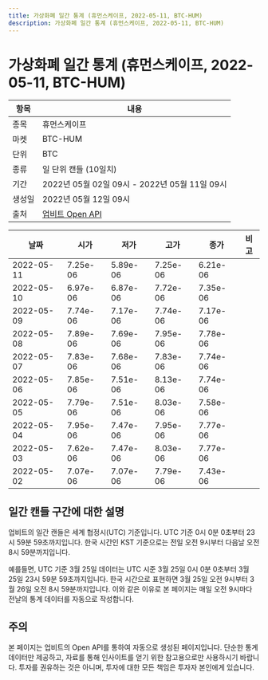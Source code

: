 ```yaml
---
title: 가상화폐 일간 통계 (휴먼스케이프, 2022-05-11, BTC-HUM)
description: 가상화폐 일간 통계 (휴먼스케이프, 2022-05-11, BTC-HUM)
---
```



가상화폐 일간 통계 (휴먼스케이프, 2022-05-11, BTC-HUM)
===

|항목|내용|
|--|--|
|종목|휴먼스케이프|
|마켓|BTC-HUM|
|단위|BTC|
|종류|일 단위 캔들 (10일치)|
|기간|2022년 05월 02일 09시 - 2022년 05월 11일 09시|
|생성일|2022년 05월 12일 09시|
|출처|[업비트 Open API](https://docs.upbit.com)|


|날짜|시가|저가|고가|종가|비고|
|--|--|--|--|--|--|
|2022-05-11|7.25e-06|5.89e-06|7.25e-06|6.21e-06|    |
|2022-05-10|6.97e-06|6.87e-06|7.72e-06|7.35e-06|    |
|2022-05-09|7.74e-06|7.17e-06|7.74e-06|7.17e-06|    |
|2022-05-08|7.89e-06|7.69e-06|7.95e-06|7.78e-06|    |
|2022-05-07|7.83e-06|7.68e-06|7.83e-06|7.74e-06|    |
|2022-05-06|7.85e-06|7.51e-06|8.13e-06|7.74e-06|    |
|2022-05-05|7.79e-06|7.51e-06|8.03e-06|7.58e-06|    |
|2022-05-04|7.95e-06|7.47e-06|7.95e-06|7.77e-06|    |
|2022-05-03|7.62e-06|7.47e-06|8.03e-06|7.77e-06|    |
|2022-05-02|7.07e-06|7.07e-06|7.79e-06|7.43e-06|    |


일간 캔들 구간에 대한 설명
---


업비트의 일간 캔들은 세계 협정시(UTC) 기준입니다. 
UTC 기준 0시 0분 0초부터 23시 59분 59초까지입니다. 
한국 시간인 KST 기준으로는 전일 오전 9시부터 다음날 오전 8시 59분까지입니다. 


예를들면, UTC 기준 3월 25일 데이터는 UTC 시준 3월 25일 0시 0분 0초부터 3월 25일 23시 59분 59초까지입니다. 
한국 시간으로 표현하면 3월 25일 오전 9시부터 3월 26일 오전 8시 59분까지입니다. 
이와 같은 이유로 본 페이지는 매일 오전 9시마다 전날의 통계 데이터를 자동으로 작성합니다. 


주의
---


본 페이지는 업비트의 Open API를 통하여 자동으로 생성된 페이지입니다. 
단순한 통계 데이터만 제공하고, 자료를 통해 인사이트를 얻기 위한 참고용으로만 사용하시기 바랍니다. 
투자를 권유하는 것은 아니며, 투자에 대한 모든 책임은 투자자 본인에게 있습니다. 
